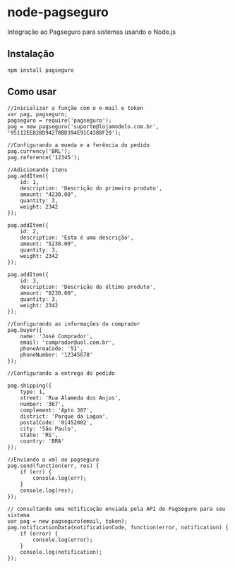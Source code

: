node-pagseguro
==============

Integração ao Pagseguro para sistemas usando o Node.js

Instalação
----------

`npm install pagseguro`

Como usar
---------
    
    //Inicializar a função com o e-mail e token
    var pag, pagseguro;
    pagseguro = require('pagseguro');
    pag = new pagseguro('suporte@lojamodelo.com.br', '95112EE828D94278BD394E91C4388F20');

    //Configurando a moeda e a ferência do pedido
    pag.currency('BRL');
    pag.reference('12345');

    //Adicionando itens
    pag.addItem({
        id: 1,
        description: 'Descrição do primeiro produto',
        amount: "4230.00",
        quantity: 3,
        weight: 2342
    });

    pag.addItem({
        id: 2,
        description: 'Esta é uma descrição',
        amount: "5230.00",
        quantity: 3,
        weight: 2342
    });

    pag.addItem({
        id: 3,
        description: 'Descrição do último produto',
        amount: "8230.00",
        quantity: 3,
        weight: 2342
    });

    //Configurando as informações do comprador
    pag.buyer({
        name: 'José Comprador',
        email: 'comprador@uol.com.br',
        phoneAreaCode: '51',
        phoneNumber: '12345678'
    });

    //Configurando a entrega do pedido

    pag.shipping({
        type: 1,
        street: 'Rua Alameda dos Anjos',
        number: '367',
        complement: 'Apto 307',
        district: 'Parque da Lagoa',
        postalCode: '01452002',
        city: 'São Paulo',
        state: 'RS',
        country: 'BRA'
    });

    //Enviando o xml ao pagseguro
    pag.send(function(err, res) {
        if (err) {
            console.log(err);
        }
        console.log(res);
    });

    // consultando uma notificação enviada pela API do PagSeguro para seu sistema
    var pag = new pagseguro(email, token);
    pag.notificationData(notificationCode, function(error, notification) {
        if (error) {
            console.log(error);
        }
        console.log(notification);
    });

